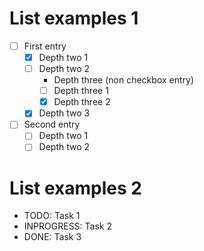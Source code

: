 # List examples 1

- [ ] First entry
  - [x] Depth two 1
  - [ ] Depth two 2
    - Depth three (non checkbox entry)
    - [ ] Depth three 1
    - [x] Depth three 2
  - [x] Depth two 3
- [ ] Second entry
  - [ ] Depth two 1
  - [ ] Depth two 2

# List examples 2

- TODO: Task 1
- INPROGRESS: Task 2
- DONE: Task 3
